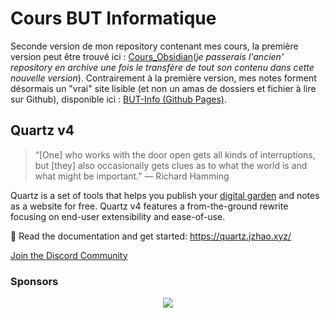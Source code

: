 # Cours BUT Informatique
Seconde version de mon repository contenant mes cours, la première version peut être trouvé ici : [Cours_Obsidian](https://github.com/Afissard/Cours_obsidian)(*je passerais l'ancien' repository en archive une fois le transfère de tout son contenu dans cette nouvelle version*). Contrairement à la première version, mes notes forment désormais un "vrai" site lisible (et non un amas de dossiers et fichier à lire sur Github), disponible ici : [BUT-Info (Github Pages)](https://afissard.github.io/BUT-Info/). 

## Quartz v4

> “[One] who works with the door open gets all kinds of interruptions, but [they] also occasionally gets clues as to what the world is and what might be important.” — Richard Hamming

Quartz is a set of tools that helps you publish your [digital garden](https://jzhao.xyz/posts/networked-thought) and notes as a website for free.
Quartz v4 features a from-the-ground rewrite focusing on end-user extensibility and ease-of-use.

🔗 Read the documentation and get started: https://quartz.jzhao.xyz/

[Join the Discord Community](https://discord.gg/cRFFHYye7t)

### Sponsors

<p align="center">
  <a href="https://github.com/sponsors/jackyzha0">
    <img src="https://cdn.jsdelivr.net/gh/jackyzha0/jackyzha0/sponsorkit/sponsors.svg" />
  </a>
</p>
